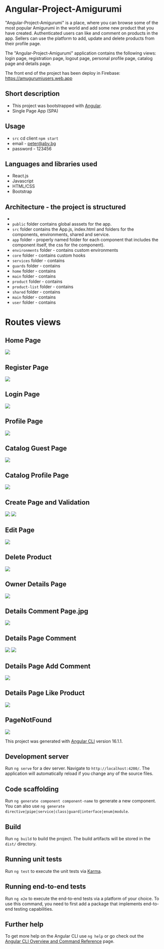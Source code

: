 
#  Angular-Project-Amigurumi

"Angular-Project-Amigurumi" is a place, where you can browse some of the most popular Amigurumi  in the world and add some new product that you have created. Authenticated users can like and comment on products in the app. Sellers can use the platform to add, update and delete products from their profile page.

The  "Angular-Project-Amigurumi"  application contains the following views: login page, registration page, logout page, personal profile page, catalog page and details page.

The front end of the project has been deploy in Firebase:  https://amugurumiusers.web.app

## Short description
 - This project was bootstrapped with [Angular](https://github.com/facebook/angular).
 - Single Page App (SPA) 
 
 ## Usage

- `src` cd client  `npm start`
- email - peter@abv.bg
- password - 123456
 
## Languages and libraries used
 - React.js
 - Javascript
 - HTML/CSS
 - Bootstrap
 
 ## Architecture - the project is structured
 -
 - `public` folder contains global asssets for the app.
 - `src` folder contains the App.js, index.html and folders for the components, environments, shared and service.
 - `app` folder - properly named folder for each component that includes the component itself, the css  for the component).
 - `environments` folder - contains custom environments
 - `core` folder - contains custom hooks
 - `services` folder - contains 
  - `guards` folder -  contains 
 - `home` folder - contains
 - `main` folder -  contains 
 - `product` folder - contains
 - `product-list` folder -  contains 
 - `shared` folder - contains
 - `main` folder -  contains 
 - `user` folder - contains 
# Routes views

## Home Page
![](/HomePage.jpg)

## Register Page
![](/PageRegister.jpg)

## Login Page 
![](/PageLogin.jpg)

## Profile Page
![](/ProfilePage.jpg)

## Catalog Guest Page
![](/GuestPageCatalog.jpg)

## Catalog Profile Page
![](/CatalogProfilePage.jpg)

## Create  Page and Validation
![](CreatePageValidation.jpg)
![](CreateValidation.jpg)

## Edit Page
![](/EditPage.jpg)

## Delete Product
![](/DeletePage.jpg)

## Owner Details Page
![](/OwnerDetailsPage.jpg)

## Details Comment Page.jpg
![](/DetailsCommentPage.jpg)

## Details Page Comment
![](/ListComment.jpg)
![](/ListComment2.jpg)

## Details Page Add Comment
![](/AddComment.jpg)


## Details Page Like Product
![](/LikeProductNonOwner.jpg)

## PageNotFound
![](/404.jpg)

This project was generated with [Angular CLI](https://github.com/angular/angular-cli) version 16.1.1.

## Development server

Run `ng serve` for a dev server. Navigate to `http://localhost:4200/`. The application will automatically reload if you change any of the source files.

## Code scaffolding

Run `ng generate component component-name` to generate a new component. You can also use `ng generate directive|pipe|service|class|guard|interface|enum|module`.

## Build

Run `ng build` to build the project. The build artifacts will be stored in the `dist/` directory.

## Running unit tests

Run `ng test` to execute the unit tests via [Karma](https://karma-runner.github.io).

## Running end-to-end tests

Run `ng e2e` to execute the end-to-end tests via a platform of your choice. To use this command, you need to first add a package that implements end-to-end testing capabilities.

## Further help

To get more help on the Angular CLI use `ng help` or go check out the [Angular CLI Overview and Command Reference](https://angular.io/cli) page.
